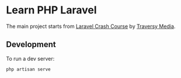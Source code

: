 # Learn PHP Laravel

The main project starts from [Laravel Crash Course](https://www.youtube.com/watch?v=MFh0Fd7BsjE) by [Traversy Media](https://www.youtube.com/@TraversyMedia).

## Development

To run a dev server:

```
php artisan serve
```
